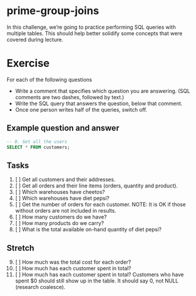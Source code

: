 # prime-group-joins
In this challenge, we’re going to practice performing SQL queries with multiple tables. This should help better solidify some concepts that were covered during lecture.

# Exercise

For each of the following questions

* Write a comment that specifies which question you are answering. (SQL comments are two dashes, followed by text.)
* Write the SQL query that answers the question, below that comment.
* Once one person writes half of the queries, switch off.

## Example question and answer

```SQL
-- 0. Get all the users
SELECT * FROM customers;
```

## Tasks
1. [ ] Get all customers and their addresses.
2. [ ] Get all orders and their line items (orders, quantity and product).
3. [ ] Which warehouses have cheetos?
4. [ ] Which warehouses have diet pepsi?
5. [ ] Get the number of orders for each customer. NOTE: It is OK if those without orders are not included in results.
6. [ ] How many customers do we have?
7. [ ] How many products do we carry?
8. [ ] What is the total available on-hand quantity of diet pepsi?

## Stretch
9. [ ] How much was the total cost for each order?
10. [ ] How much has each customer spent in total?
11. [ ] How much has each customer spent in total? Customers who have spent $0 should still show up in the table. It should say 0, not NULL (research coalesce).
